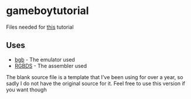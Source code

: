 # gameboytutorial

Files needed for [this]() tutorial

## Uses

* [bgb](http://bgb.bircd.org/) - The emulator used
* [RGBDS](https://github.com/rednex/rgbds) - The assembler used


The blank source file is a template that I've been using for over a year, so sadly I do not have the original source for it. Feel free to use this version if you want though
